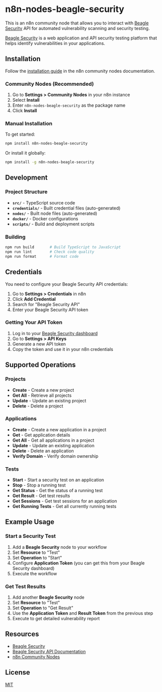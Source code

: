 # n8n-nodes-beagle-security

This is an n8n community node that allows you to interact with [Beagle Security](https://beaglesecurity.com) API for automated vulnerability scanning and security testing.

[Beagle Security](https://beaglesecurity.com) is a web application and API security testing platform that helps identify vulnerabilities in your applications.

## Installation

Follow the [installation guide](https://docs.n8n.io/integrations/community-nodes/installation/) in the n8n community nodes documentation.

### Community Nodes (Recommended)

1. Go to **Settings > Community Nodes** in your n8n instance
2. Select **Install**
3. Enter `n8n-nodes-beagle-security` as the package name
4. Click **Install**

### Manual Installation

To get started:

```bash
npm install n8n-nodes-beagle-security
```

Or install it globally:

```bash
npm install -g n8n-nodes-beagle-security
```

## Development

### Project Structure

- **`src/`** - TypeScript source code
- **`credentials/`** - Built credential files (auto-generated)
- **`nodes/`** - Built node files (auto-generated)
- **`docker/`** - Docker configurations
- **`scripts/`** - Build and deployment scripts

### Building

```bash
npm run build       # Build TypeScript to JavaScript
npm run lint        # Check code quality
npm run format      # Format code
```

## Credentials

You need to configure your Beagle Security API credentials:

1. Go to **Settings > Credentials** in n8n
2. Click **Add Credential**
3. Search for "Beagle Security API"
4. Enter your Beagle Security API token

### Getting Your API Token

1. Log in to your [Beagle Security dashboard](https://beaglesecurity.com)
2. Go to **Settings > API Keys**
3. Generate a new API token
4. Copy the token and use it in your n8n credentials

## Supported Operations

### Projects
- **Create** - Create a new project
- **Get All** - Retrieve all projects
- **Update** - Update an existing project
- **Delete** - Delete a project

### Applications
- **Create** - Create a new application in a project
- **Get** - Get application details
- **Get All** - Get all applications in a project
- **Update** - Update an existing application
- **Delete** - Delete an application
- **Verify Domain** - Verify domain ownership

### Tests
- **Start** - Start a security test on an application
- **Stop** - Stop a running test
- **Get Status** - Get the status of a running test
- **Get Result** - Get test results
- **Get Sessions** - Get test sessions for an application
- **Get Running Tests** - Get all currently running tests

## Example Usage

### Start a Security Test

1. Add a **Beagle Security** node to your workflow
2. Set **Resource** to "Test"
3. Set **Operation** to "Start"
4. Configure **Application Token** (you can get this from your Beagle Security dashboard)
5. Execute the workflow

### Get Test Results

1. Add another **Beagle Security** node
2. Set **Resource** to "Test"
3. Set **Operation** to "Get Result"
4. Use the **Application Token** and **Result Token** from the previous step
5. Execute to get detailed vulnerability report

## Resources

- [Beagle Security](https://beaglesecurity.com)
- [Beagle Security API Documentation](https://beaglesecurity.com/developer/apidoc)
- [n8n Community Nodes](https://docs.n8n.io/integrations/community-nodes/)

## License

[MIT](https://github.com/n8n-io/n8n-nodes-starter/blob/master/LICENSE.md)
